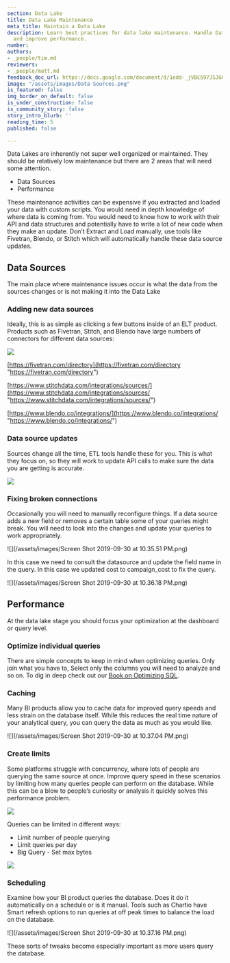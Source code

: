 ```yaml
---
section: Data Lake
title: Data Lake Maintenance
meta_title: Maintain a Data Lake
description: Learn best practices for data lake maintenance. Handle Data Source updates
  and improve performance.
number: 
authors:
- _people/tim.md
reviewers:
- _people/matt.md
feedback_doc_url: https://docs.google.com/document/d/1edd-_jVBC597JSJG60cNANT7KazukO-hUxKLj74ziKY/edit?usp=sharing
image: "/assets/images/Data Sources.png"
is_featured: false
img_border_on_default: false
is_under_construction: false
is_community_story: false
story_intro_blurb: ''
reading_time: 5
published: false

---
```

Data Lakes are inherently not super well organized or maintained. They should be relatively low maintenance but there are 2 areas that will need some attention.

* Data Sources
* Performance

These maintenance activities can be expensive if you extracted and loaded your data with custom scripts. You would need in depth knowledge of where data is coming from. You would need to know how to work with their API and data structures and potentially have to write a lot of new code when they make an update. Don’t Extract and Load manually, use tools like Fivetran, Blendo, or Stitch which will automatically handle these data source updates.

## Data Sources

The main place where maintenance issues occur is what the data from the sources changes or is not making it into the Data Lake

### Adding new data sources

Ideally, this is as simple as clicking a few buttons inside of an ELT product. Products such as Fivetran, Stitch, and Blendo have large numbers of connectors for different data sources:

![](https://lh3.googleusercontent.com/lvRcwi8dRbmbWldSPsKMydxah97SNqrem0qwWfQPayBD5dqa7msI2NEJkNbga6tJnm6sJEKADTxY9-uMkhw-ZYvTY6WbaYasqpbDlYBuC10H6C3ZJZRD5yeh0QhTHxHLphylt5eZ)

[https://fivetran.com/directory](https://fivetran.com/directory "https://fivetran.com/directory")

[https://www.stitchdata.com/integrations/sources/](https://www.stitchdata.com/integrations/sources/ "https://www.stitchdata.com/integrations/sources/")

[https://www.blendo.co/integrations/](https://www.blendo.co/integrations/ "https://www.blendo.co/integrations/")

### Data source updates

Sources change all the time, ETL tools handle these for you. This is what they focus on, so they will work to update API calls to make sure the data you are getting is accurate.

![](https://lh4.googleusercontent.com/D3lNT3xQXyuEZzz-6689843AoElOyypifxTSpMMHZBk34SbqyWNNqMHBBB131TjOH6sw1XosafQm18QAWYqSo9JiBZx-5TncV7PT9p3rW77Q-QxDoXSj8vXsGl1rLHEYlhKU0fQT)

### Fixing broken connections

Occasionally you will need to manually reconfigure things. If a data source adds a new field or removes a certain table some of your queries might break. You will need to look into the changes and update your queries to work appropriately.

![](/assets/images/Screen Shot 2019-09-30 at 10.35.51 PM.png)

In this case we need to consult the datasource and update the field name in the query. In this case we updated cost to campaign_cost to fix the query.

![](/assets/images/Screen Shot 2019-09-30 at 10.36.18 PM.png)

## Performance

At the data lake stage you should focus your optimization at the dashboard or query level.

### Optimize individual queries

There are simple concepts to keep in mind when optimizing queries. Only join what you have to, Select only the columns you will need to analyze and so on. To dig in deep check out our [Book on Optimizing SQL](https://dataschool.com/sql-optimization/).

### Caching

Many BI products allow you to cache data for improved query speeds and less strain on the database itself. While this reduces the real time nature of your analytical query, you can query the data as much as you would like.

![](/assets/images/Screen Shot 2019-09-30 at 10.37.04 PM.png)

### Create limits

Some platforms struggle with concurrency, where lots of people are querying the same source at once. Improve query speed in these scenarios by limiting how many queries people can perform on the database. While this can be a blow to people’s curiosity or analysis it quickly solves this performance problem.

![](https://lh5.googleusercontent.com/9DFpy-EsVALoyHPi9VgSJ2fVCxw5rrhXUU0gdTHKa53SvsXpgAtRRV1MkWXL33OfchJLwwleM4H_KzCn4ay7xUnfXmnnsCattHbcZFGJU0j4QWwD8Y_OX4XY-qpOMg0Iy2kySAYO)

Queries can be limited in different ways:

* Limit number of people querying
* Limit queries per day
* Big Query - Set max bytes

![](https://lh4.googleusercontent.com/cWIU4UojEVcEtiOGQYCaNZTJIuTlNH9rjk_iBu3sedBKASalfahg3sQfleCW2-zFMyv3ZfKssMCiHdo8aKJtaAyLTnWXhCsAHhauUyPw6_z4CtijUjP0_q_l9i66UBa37K2BukVn)

### Scheduling

Examine how your BI product queries the database. Does it do it automatically on a schedule or is it manual. Tools such as Chartio have Smart refresh options to run queries at off peak times to balance the load on the database.

![](/assets/images/Screen Shot 2019-09-30 at 10.37.16 PM.png)

These sorts of tweaks become especially important as more users query the database.